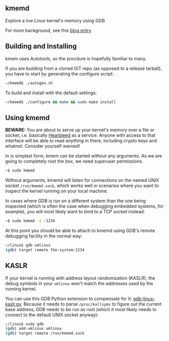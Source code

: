 kmemd
-----

Explore a live Linux kernel's memory using GDB

For more background, see this [blog
entry](http://wkz.github.io/post/kmemd/)

## Building and Installing

kmem uses Autotools, so the procdure is hopefully familiar to many.

If you are building from a cloned GIT repo (as opposed to a release
tarball), you have to start by generating the configure script:

```sh
~/kmemd$ ./autogen.sh
```

To build and install with the default settings:

```sh
~/kmemd$ ./configure && make && sudo make install
```

## Using kmemd

**BEWARE:** You are about to serve up your kernel's memory over a file
or socket, i.e. basically [Hearbleed](https://heartbleed.com/) as a
service. Anyone with access to that interface will be able to read
_anything_ in there, including crypto keys and whatnot. Consider
yourself warned!

In is simplest form, kmem can be started without any arguments. As we
are going to completely root the box, we need superuser permissions.

```sh
~$ sudo kmemd
```

Without arguments, kmemd will listen for connections on the named UNIX
socket `/run/kmemd.sock`, which works well in scenarios where you want
to inspect the kernel running on your local machine.

In cases where GDB is run on a different system than the one being
inspected (which is often the case when debugging embedded systems,
for example), you will most likely want to bind to a TCP socket
instead:

```sh
~$ sudo kmemd -s :1234
```

At this point you should be able to attach to kmemd using GDB's remote
debugging facility in the normal way:

```sh
~/linux$ gdb vmlinux
(gdb) target remote the-system:1234
```

## KASLR

If your kernel is running with address layout randomization (KASLR),
the debug symbols in your `vmlinux` won't match the addresses used by
the running kernel.

You can use this GDB Python extension to compensate for it:
[gdb-linux-kaslr.py](https://gist.github.com/wkz/343f1bf91ae71ed2c140943a4f347c0c). Because
it needs to parse `/proc/kallsyms` to figure out the current base
address, GDB needs to be run as root (which it most likely needs to
connect to the default UNIX socket anyway):

```sh
~/linux$ sudo gdb
(gdb) add-vmlinux vmlinux
(gdb) target remote /run/kmemd.sock
```
